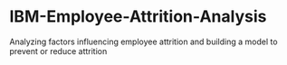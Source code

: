 # IBM-Employee-Attrition-Analysis
Analyzing factors influencing employee attrition and building a model to prevent or reduce attrition
